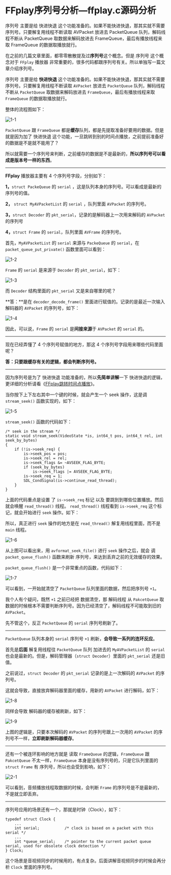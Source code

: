 # FFplay序列号分析—ffplay.c源码分析

<div id="meta-description---">序列号 主要是给 快进快退 这个功能准备的。如果不能快进快退，那其实就不需要序列号。只要解复用线程不断读取 AVPacket 放进去 PacketQueue 队列，解码线程不断从 PacketQueue 取数据来解码放进去 FrameQueue，最后有播放线程来取 FrameQueue 的数据取播放就行。</div>

在之前的几篇文章里面，都零零散散提及过**序列号**这个概念。但是 序列号 这个概念对于 `FFplay` 播放器 非常重要的，很多代码都跟序列号有关。所以单独写一篇文章介绍序列号。

序列号 主要是给 **快进快退** 这个功能准备的。如果不能快进快退，那其实就不需要序列号。只要解复用线程不断读取 `AVPacket` 放进去 `PacketQueue` 队列，解码线程不断从 `PacketQueue` 取数据来解码放进去 `FrameQueue`，最后有播放线程来取 `FrameQueue` 的数据取播放就行。

整体的流程图如下：

![1-1](serial\1-1.jpg)

`PacketQueue` 跟 `FrameQueue` 都是**缓存**队列，都是先提取准备好要用的数据。但是就是因为加了 快进快退 这个功能，一旦跳转到别的时间点播放，之前提前准备好的数据是不是就不能用了？

所以就需要一个序列号来判断，之前缓存的数据是不是最新的，**所以序列号可以看成是版本号一样的东西**。

------

**FFplay** 播放器主要有 4 个序列号字段，分别如下：

**1，**`struct PackeQueue` 的 `serial` ，这是队列本身的序列号。可以看成是最新的序列号的值。

**2，** `struct MyAVPacketList` 的 `serial` ，队列里面 `AVPacket` 的序列号。

**3，**`struct Decoder` 的 `pkt_serial`，记录的是解码器上一次用来解码的 `AVPacket` 的序列号

**4，**`struct Frame` 的 `serial`，队列里面 `AVFrame` 的序列号。

首先，`MyAVPacketList` 的 `serial` 来源与  `PackeQueue` 的 `serial`，在 `packet_queue_put_private()` 函数里面可以看到：

![1-2](serial\1-2.png)

`Frame` 的 `serial` 是来源于 `Decoder` 的 `pkt_serial`，如下：

![1-3](serial\1-3.png)

而 `Decoder` 结构里面的 `pkt_serial` 又是来自哪里的呢？

**答：**是在 `decoder_decode_frame()` 里面进行赋值的。记录的是最近一次输入解码器的  `AVPacket` 的序列号，如下：

![1-4](serial\1-4.png)

因此，可以说，`Frame` 的 `serial` 是**间接来源**于 `AVPacket` 的 `serial` 的。

------

现在已经弄懂了 4 个序列号赋值的地方，那这 4 个序列号字段用来哪些代码里面呢？

**答：只要跟缓存有关的逻辑，都会判断序列号。**

------

因为序列号是为了 快进快退 功能准备的，所以**先简单讲解**一下 快进快退的逻辑，更详细的分析请看《[FFplay跳转时间点播放](https://ffmpeg.xianwaizhiyin.net/ffplay/jump.html)》。

当你按下上下左右其中一个键的时候，就会产生一个 seek 操作，这是调 `stream_seek()` 函数实现的，如下：

![1-5](serial\1-5.png)

 `stream_seek()` 函数的代码如下：

```
/* seek in the stream */
static void stream_seek(VideoState *is, int64_t pos, int64_t rel, int seek_by_bytes)
{
    if (!is->seek_req) {
        is->seek_pos = pos;
        is->seek_rel = rel;
        is->seek_flags &= ~AVSEEK_FLAG_BYTE;
        if (seek_by_bytes)
            is->seek_flags |= AVSEEK_FLAG_BYTE;
        is->seek_req = 1;
        SDL_CondSignal(is->continue_read_thread);
    }
}
```

上面的代码重点是设置 了 `is->seek_req` 标记 以及 要跳到到哪些位置播放。然后就会唤醒 `read_thread()` 线程。 `read_thread()` 线程看到 `is->seek_req` 这个标记，就会开始进行 `seek` 操作。如下：

所以，真正进行 `seek` 操作的地方是在  `read_thread()` 解复用线程里面，而不是 `main` 线程。

![1-6](serial\1-6.png)

从上图可以看出来，用 `avformat_seek_file()` 进行 `seek` 操作之后，就会 调 `packet_queue_flush()` 函数来刷新 序列号，来达到丢弃之前的无效缓存的效果。

`packet_queue_flush()` 是一个非常重点的函数，代码如下：

![1-7](serial\1-7.png)

可以看到，一开始就清空了 `PacketQueue` 队列里面的数据，然后把序列号 `+1`。

我个人有个疑问，既然 `+1` 之前已经把 数据清空，那 解码线程 从 `PakcetQueue` 取数据的时候根本不需要判断序列号。因为已经清空了，解码线程不可能取到旧的 `AVPacket`。

先不管这个，反正 `PacketQueue` 的 `serial` 序列号刷新了。

------

`PacketQueue` 队列本身的 `serial` 序列号 `+1` 刷新，**会导致一系列的连环反应**。

首先是**后面** 解复用线程往  `PacketQueue` 队列 加进去的 `MyAVPacketList` 的 `serial` 也会是最新的。但是，解码管理器（`struct Decoder`）里面的 `pkt_serial` 还是旧值。

之前说过，`struct Decoder` 的 `pkt_serial` 记录的是上一次解码的 `AVPacket` 的序列号。

这就会导致，直接放弃解码器里面的缓存，用新的 `AVPacket` 进行解码，如下：

![1-8](serial\1-8.png)

同样会导致 解码器的缓存被刷新，如下：

![1-9](serial\1-9.png)

上图的逻辑是，只要本次解码的 `AVPacket` 的序列号跟上一次用的 `AVPacket` 的序列号不一样，**立即刷新解码器缓存**。

------

还有一个被连环影响的地方就是 读取 `FrameQueue` 的逻辑，`FrameQueue` 跟 `PakcetQueue` 不太一样，`FrameQueue` 本身是没有序列号的，只是它队列里面的 `struct Frame` 有 序列号，所以也会受到影响，如下：

![2-1](serial\2-1.png)

可以看到，音频播放线程取数据的时候，会判断 `Frame` 的序列号是不是最新的，不是就立即丢弃。

------

序列号应用的场景还有一个，那就是时钟（Clock），如下：

```
typedef struct Clock {
   	...
    int serial;           /* clock is based on a packet with this serial */
    ...
    int *queue_serial;    /* pointer to the current packet queue serial, used for obsolete clock detection */
} Clock;
```

这个场景是音视频同步的时候用的，有点复杂。后面讲解音视频同步的时候会再分析 `Clock` 里面的序列号。

